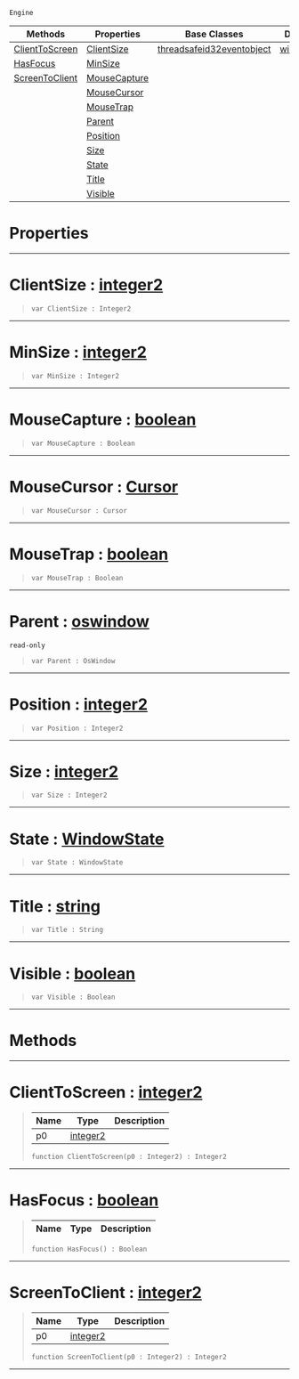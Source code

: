  `Engine`

|Methods|Properties|Base Classes|Derived Classes|
|---|---|---|---|
|[ ClientToScreen](https://github.com/zeroengineteam/ZeroDocs/blob/master/code_reference/class_reference/oswindow.markdown#clienttoscreen-zero-engi)|[ ClientSize](https://github.com/zeroengineteam/ZeroDocs/blob/master/code_reference/class_reference/oswindow.markdown#clientsize-zero-engine-d)|[threadsafeid32eventobject](https://github.com/zeroengineteam/ZeroDocs/blob/master/code_reference/class_reference/threadsafeid32eventobject.markdown)|[windowsoswindow](https://github.com/zeroengineteam/ZeroDocs/blob/master/code_reference/class_reference/windowsoswindow.markdown)|
|[ HasFocus](https://github.com/zeroengineteam/ZeroDocs/blob/master/code_reference/class_reference/oswindow.markdown#hasfocus-zero-engine-doc)|[ MinSize](https://github.com/zeroengineteam/ZeroDocs/blob/master/code_reference/class_reference/oswindow.markdown#minsize-zero-engine-docu)| | |
|[ ScreenToClient](https://github.com/zeroengineteam/ZeroDocs/blob/master/code_reference/class_reference/oswindow.markdown#screentoclient-zero-engi)|[ MouseCapture](https://github.com/zeroengineteam/ZeroDocs/blob/master/code_reference/class_reference/oswindow.markdown#mousecapture-zero-engine)| | |
| |[ MouseCursor](https://github.com/zeroengineteam/ZeroDocs/blob/master/code_reference/class_reference/oswindow.markdown#mousecursor-zero-engine)| | |
| |[ MouseTrap](https://github.com/zeroengineteam/ZeroDocs/blob/master/code_reference/class_reference/oswindow.markdown#mousetrap-zero-engine-do)| | |
| |[ Parent](https://github.com/zeroengineteam/ZeroDocs/blob/master/code_reference/class_reference/oswindow.markdown#parent-zero-engine-docum)| | |
| |[ Position](https://github.com/zeroengineteam/ZeroDocs/blob/master/code_reference/class_reference/oswindow.markdown#position-zero-engine-doc)| | |
| |[ Size](https://github.com/zeroengineteam/ZeroDocs/blob/master/code_reference/class_reference/oswindow.markdown#size-zero-engine-documen)| | |
| |[ State](https://github.com/zeroengineteam/ZeroDocs/blob/master/code_reference/class_reference/oswindow.markdown#state-zero-engine-docume)| | |
| |[ Title](https://github.com/zeroengineteam/ZeroDocs/blob/master/code_reference/class_reference/oswindow.markdown#title-zero-engine-docume)| | |
| |[ Visible](https://github.com/zeroengineteam/ZeroDocs/blob/master/code_reference/class_reference/oswindow.markdown#visible-zero-engine-docu)| | |


 #  Properties


---  
 #  ClientSize : [integer2](https://github.com/zeroengineteam/ZeroDocs/blob/master/code_reference/zilch_base_types/integer2.markdown)

> 
> ``` lang=cpp, name=Zilch
> var ClientSize : Integer2


---  
 #  MinSize : [integer2](https://github.com/zeroengineteam/ZeroDocs/blob/master/code_reference/zilch_base_types/integer2.markdown)

> 
> ``` lang=cpp, name=Zilch
> var MinSize : Integer2


---  
 #  MouseCapture : [boolean](https://github.com/zeroengineteam/ZeroDocs/blob/master/code_reference/zilch_base_types/boolean.markdown)

> 
> ``` lang=cpp, name=Zilch
> var MouseCapture : Boolean


---  
 #  MouseCursor : [Cursor](https://github.com/zeroengineteam/ZeroDocs/blob/master/code_reference/enum_reference.markdown#cursor)

> 
> ``` lang=cpp, name=Zilch
> var MouseCursor : Cursor


---  
 #  MouseTrap : [boolean](https://github.com/zeroengineteam/ZeroDocs/blob/master/code_reference/zilch_base_types/boolean.markdown)

> 
> ``` lang=cpp, name=Zilch
> var MouseTrap : Boolean


---  
 #  Parent : [oswindow](https://github.com/zeroengineteam/ZeroDocs/blob/master/code_reference/class_reference/oswindow.markdown)

 `read-only`

> 
> ``` lang=cpp, name=Zilch
> var Parent : OsWindow


---  
 #  Position : [integer2](https://github.com/zeroengineteam/ZeroDocs/blob/master/code_reference/zilch_base_types/integer2.markdown)

> 
> ``` lang=cpp, name=Zilch
> var Position : Integer2


---  
 #  Size : [integer2](https://github.com/zeroengineteam/ZeroDocs/blob/master/code_reference/zilch_base_types/integer2.markdown)

> 
> ``` lang=cpp, name=Zilch
> var Size : Integer2


---  
 #  State : [WindowState](https://github.com/zeroengineteam/ZeroDocs/blob/master/code_reference/enum_reference.markdown#windowstate)

> 
> ``` lang=cpp, name=Zilch
> var State : WindowState


---  
 #  Title : [string](https://github.com/zeroengineteam/ZeroDocs/blob/master/code_reference/zilch_base_types/string.markdown)

> 
> ``` lang=cpp, name=Zilch
> var Title : String


---  
 #  Visible : [boolean](https://github.com/zeroengineteam/ZeroDocs/blob/master/code_reference/zilch_base_types/boolean.markdown)

> 
> ``` lang=cpp, name=Zilch
> var Visible : Boolean


---  
 #  Methods


---  
 #  ClientToScreen : [integer2](https://github.com/zeroengineteam/ZeroDocs/blob/master/code_reference/zilch_base_types/integer2.markdown)

> 
> |Name|Type|Description|
> |---|---|---|
> |p0|[integer2](https://github.com/zeroengineteam/ZeroDocs/blob/master/code_reference/zilch_base_types/integer2.markdown)| |
> ``` lang=cpp, name=Zilch
> function ClientToScreen(p0 : Integer2) : Integer2
> ``` 


---  
 #  HasFocus : [boolean](https://github.com/zeroengineteam/ZeroDocs/blob/master/code_reference/zilch_base_types/boolean.markdown)

> 
> |Name|Type|Description|
> |---|---|---|
> ``` lang=cpp, name=Zilch
> function HasFocus() : Boolean
> ``` 


---  
 #  ScreenToClient : [integer2](https://github.com/zeroengineteam/ZeroDocs/blob/master/code_reference/zilch_base_types/integer2.markdown)

> 
> |Name|Type|Description|
> |---|---|---|
> |p0|[integer2](https://github.com/zeroengineteam/ZeroDocs/blob/master/code_reference/zilch_base_types/integer2.markdown)| |
> ``` lang=cpp, name=Zilch
> function ScreenToClient(p0 : Integer2) : Integer2
> ``` 


---  
 

 
